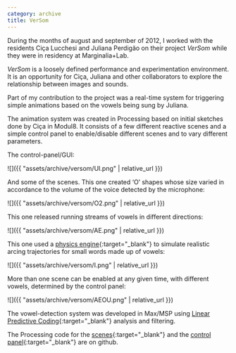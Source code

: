 ```yaml
---
category: archive
title: VerSom
---
```

During the months of august and september of 2012, I worked with the residents Ciça Lucchesi and Juliana Perdigão on their project *VerSom* while they were in residency at Marginalia+Lab.

*VerSom* is a loosely defined performance and experimentation environment. It is an opportunity for Ciça, Juliana and other collaborators to explore the relationship between images and sounds.

Part of my contribution to the project was a real-time system for triggering simple animations based on the vowels being sung by Juliana.

The animation system was created in Processing based on initial sketches done by Ciça in Modul8. It consists of a few different reactive scenes and a simple control panel to enable/disable different scenes and to vary different parameters.

The control-panel/GUI:

![]({{ "assets/archive/versom/UI.png" | relative_url }})

And some of the scenes. This one created ‘O’ shapes whose size varied in accordance to the volume of the voice detected by the microphone:

![]({{ "assets/archive/versom/O2.png" | relative_url }})

This one released running streams of vowels in different directions:

![]({{ "assets/archive/versom/AE.png" | relative_url }})

This one used a [physics engine](http://www.jbox2d.org/){:target="_blank"} to simulate realistic arcing trajectories for small words made up of vowels:

![]({{ "assets/archive/versom/I.png" | relative_url }})

More than one scene can be enabled at any given time, with different vowels, determined by the control panel:

![]({{ "assets/archive/versom/AEOU.png" | relative_url }})

The vowel-detection system was developed in Max/MSP using [Linear Predictive Coding](http://en.wikipedia.org/wiki/Linear_predictive_coding){:target="_blank"} analysis and filtering.

The Processing code for the [scenes](https://github.com/thiagohersan/VersomVogaisProcessing){:target="_blank"} and the [control panel](https://github.com/thiagohersan/VersomControleProcessing){:target="_blank"} are on github.
